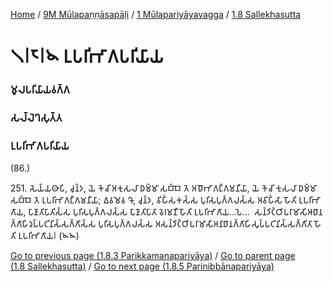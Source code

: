 
[Home](/) / [9M Mūlapaṇṇāsapāḷi](../../../9M.md) / [1 Mūlapariyāyavagga](../../1.md) / [1.8 Sallekhasutta](../1.8.md)

# 𑁧𑁇𑁮𑁇𑁪 𑀉𑀧𑀭𑀺𑀪𑀸𑀕𑀧𑀭𑀺𑀬𑀸𑀬

### 𑀫𑀽𑀮𑀧𑀭𑀺𑀬𑀸𑀬𑀯𑀕𑁆𑀕

### 𑀲𑀮𑁆𑀮𑁂𑀔𑀲𑀼𑀢𑁆𑀢

### 𑀉𑀧𑀭𑀺𑀪𑀸𑀕𑀧𑀭𑀺𑀬𑀸𑀬

(86.)

251\. 𑀲𑁂𑀬𑁆𑀬𑀣𑀸𑀧𑀺, 𑀘𑀼𑀦𑁆𑀤, 𑀬𑁂 𑀓𑁂𑀘𑀺 𑀅𑀓𑀼𑀲𑀮𑀸 𑀥𑀫𑁆𑀫𑀸 𑀲𑀩𑁆𑀩𑁂 𑀢𑁂 𑀅𑀥𑁄𑀪𑀸𑀕𑀗𑁆𑀕𑀫𑀦𑀻𑀬𑀸, 𑀬𑁂 𑀓𑁂𑀘𑀺 𑀓𑀼𑀲𑀮𑀸 𑀥𑀫𑁆𑀫𑀸 𑀲𑀩𑁆𑀩𑁂 𑀢𑁂 𑀉𑀧𑀭𑀺𑀪𑀸𑀕𑀗𑁆𑀕𑀫𑀦𑀻𑀬𑀸; 𑀏𑀯𑀫𑁂𑀯 𑀔𑁄, 𑀘𑀼𑀦𑁆𑀤, 𑀯𑀺𑀳𑀺𑀁𑀲𑀓𑀲𑁆𑀲 𑀧𑀼𑀭𑀺𑀲𑀧𑀼𑀕𑁆𑀕𑀮𑀲𑁆𑀲 𑀅𑀯𑀺𑀳𑀺𑀁𑀲𑀸 𑀳𑁄𑀢𑀺 𑀉𑀧𑀭𑀺𑀪𑀸𑀕𑀸𑀬, 𑀧𑀸𑀡𑀸𑀢𑀺𑀧𑀸𑀢𑀺𑀲𑁆𑀲 𑀧𑀼𑀭𑀺𑀲𑀧𑀼𑀕𑁆𑀕𑀮𑀲𑁆𑀲 𑀧𑀸𑀡𑀸𑀢𑀺𑀧𑀸𑀢𑀸 𑀯𑁂𑀭𑀫𑀡𑀻 𑀳𑁄𑀢𑀺 𑀉𑀧𑀭𑀺𑀪𑀸𑀕𑀸𑀬…𑀧𑁂…  𑀲𑀦𑁆𑀤𑀺𑀝𑁆𑀞𑀺𑀧𑀭𑀸𑀫𑀸𑀲𑀺𑀆𑀥𑀸𑀦𑀕𑁆𑀕𑀸𑀳𑀺𑀤𑀼𑀧𑁆𑀧𑀝𑀺𑀦𑀺𑀲𑁆𑀲𑀕𑁆𑀕𑀺𑀲𑁆𑀲 𑀧𑀼𑀭𑀺𑀲𑀧𑀼𑀕𑁆𑀕𑀮𑀲𑁆𑀲 𑀅𑀲𑀦𑁆𑀤𑀺𑀝𑁆𑀞𑀺𑀧𑀭𑀸𑀫𑀸𑀲𑀺𑀅𑀦𑀸𑀥𑀸𑀦𑀕𑁆𑀕𑀸𑀳𑀺𑀲𑀼𑀧𑁆𑀧𑀝𑀺𑀦𑀺𑀲𑁆𑀲𑀕𑁆𑀕𑀺𑀢𑀸 𑀳𑁄𑀢𑀺 𑀉𑀧𑀭𑀺𑀪𑀸𑀕𑀸𑀬𑁇 (𑁪𑁪)

[Go to previous page (1.8.3 Parikkamanapariyāya)](1.8.3.md) / [Go to parent page (1.8 Sallekhasutta)](../1.8.md) / [Go to next page (1.8.5 Parinibbānapariyāya)](1.8.5.md)


